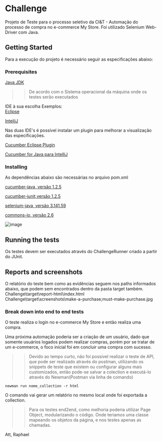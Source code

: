 # Challenge

Projeto de Teste para o processo seletivo da CI&T - Automação do processo de compra no e-commerce My Store.
Foi utilizado Selenium Web-Driver com Java.

## Getting Started

Para a execução do projeto é necessário seguir as especificações abaixo:

### Prerequisites

[Java JDK](https://www.oracle.com/technetwork/pt/java/javase/downloads/jdk8-downloads-2133151.html)
>> De acordo com o Sistema operacional da máquina onde os testes serão executados

IDE à sua escolha
Exemplos:</br>
[Eclipse](https://www.eclipse.org/downloads/)

[InteliiJ](https://www.jetbrains.com/idea/download/)

Nas duas IDE's é possível instalar um plugin para melhorar a visualização das especificações.

[Cucumber Eclipse Plugin](https://marketplace.eclipse.org/content/cucumber-eclipse-plugin)

[Cucumber for Java para IntelliJ](https://plugins.jetbrains.com/plugin/7212-cucumber-for-java/)

>> 
### Installing

As dependências abaixo são necessárias no arquivo pom.xml

[cucumber-java, versão 1.2.5](https://mvnrepository.com/artifact/info.cukes/cucumber-java/1.2.5)

[cucumber-junit,versão 1.2.5](https://mvnrepository.com/artifact/info.cukes/cucumber-junit/1.2.5)

[selenium-java, versão 3.141.59](https://mvnrepository.com/artifact/org.seleniumhq.selenium/selenium-java/3.141.59)

[commons-io, versão 2.6](https://mvnrepository.com/artifact/commons-io/commons-io/2.6)

![image](https://user-images.githubusercontent.com/58777136/70628159-64846080-1c06-11ea-9354-7fdb70c8a15b.png)

## Running the tests

Os testes devem ser executados através do ChallengeRunner criado a partir do JUnit.

## Reports and screenshots

O relatório do teste bem como as evidências seguem nos paths informados abaixo, que podem sem encontrados dentro da pasta target também.
Challenge\target\report-html\index.html
Challenge\target\screenshots\make-a-purchase;must-make-purchase.jpg

### Break down into end to end tests

O teste realiza o login no e-commerce My Store e então realiza uma compra.

Uma próxima automação poderia ser a criação de um usuário, dado que somente usuários logados podem realizar compras, porém por se tratar de um e-commerce, o foco inicial foi em concluir uma compra com sucesso. 

>> Devido ao tempo curto, não foi possível realizar o teste de API, que pode ser realizado através do postman, utilizando os snippets de teste que existem ou configurar alguns mais customizados, então pode-se salvar a colection e executá-lo através do Newman(Postman via linha de comando)
```
newman run nome_collection -r html
```
O comando vai gerar um relatório no mesmo local onde foi exportada a collection.

>> Para os testes end2end, como melhoria poderia utilizar Page Object, modularizando o código. Onde teriamos uma classe mapeando os objetos da página, e nos testes apenas as chamadas.

Att, Raphael
